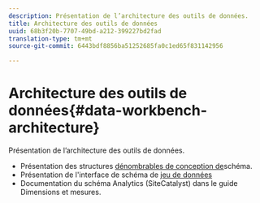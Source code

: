 ```yaml
---
description: Présentation de l’architecture des outils de données.
title: Architecture des outils de données
uuid: 68b3f20b-7707-49bd-a212-399227bd2fad
translation-type: tm+mt
source-git-commit: 6443bdf8856ba51252685fa0c1ed65f831142956

---
```



# Architecture des outils de données{#data-workbench-architecture}

Présentation de l’architecture des outils de données.

* Présentation des structures [dénombrables de conception de](../../../home/dwb-implement-overview/dwb-implement-architecture/dwb-implement-arch-countable.md#concept-9b8b9c5e0f7341699e14bb9e3be56a51)schéma.
* Présentation de l&#39;interface de schéma de [jeu de données](https://docs.adobe.com/content/help/en/data-workbench/using/client/admin-ui/c-dtst-sch-intrf.html)
* Documentation du schéma Analytics (SiteCatalyst) dans le guide [](../../assets/insight_sc_implementation.pdf)Dimensions et mesures.
